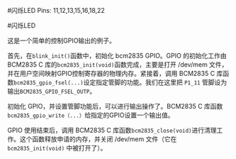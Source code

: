 #闪烁LED
Pins: 11,12,13,15,16,18,22

#闪烁LED

这是一个简单的控制GPIO输出的例子。  

首先，在```blink_init()```函数中，初始化 bcm2835 GPIO。GPIO 的初始化工作由 BCM2835 C 库的```bcm2835_init(void)```函数完成，主要是打开 /dev/mem 文件，并在用户空间映射GPIO控制寄存器的物理内存。紧接着，调用 BCM2835 C 库函数```bcm2835_gpio_fsel(...)```设定指定管脚的功能。我们在这里把 ```P1_11``` 管脚设为输出```BCM2835_GPIO_FSEL_OUTP```。

初始化 GPIO，并设置管脚功能后，可以进行输出操作了。BCM2835 C 库函数```bcm2835_gpio_write（...）```给指定的GPIO设置一个输出值。

GPIO 使用结束后，调用 BCM2835 C 库函数```bcm2835_close(void)```进行清理工作。这个函数释放申请的内存，并关闭 /dev/mem 文件（它在 ```bcm2835_init(void)``` 中被打开了）。
